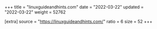 +++
title = "linuxguideandhints.com"
date = "2022-03-22"
updated = "2022-03-22"
weight = 52762

[extra]
source = "https://linuxguideandhints.com/"
ratio = 6
size = 52
+++
